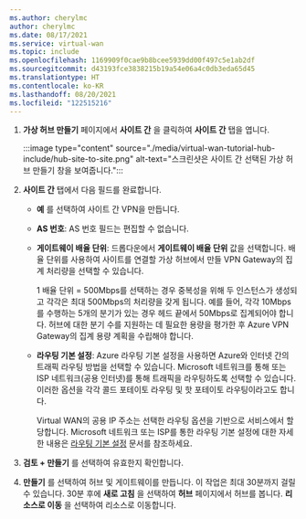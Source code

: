 ```yaml
---
ms.author: cherylmc
author: cherylmc
ms.date: 08/17/2021
ms.service: virtual-wan
ms.topic: include
ms.openlocfilehash: 1169909f0cae9b8bcee5939dd00f497c5e1ab2df
ms.sourcegitcommit: d43193fce3838215b19a54e06a4c0db3eda65d45
ms.translationtype: HT
ms.contentlocale: ko-KR
ms.lasthandoff: 08/20/2021
ms.locfileid: "122515216"
---
```

1. **가상 허브 만들기** 페이지에서 **사이트 간** 을 클릭하여 **사이트 간** 탭을 엽니다.

   :::image type="content" source="./media/virtual-wan-tutorial-hub-include/hub-site-to-site.png" alt-text="스크린샷은 사이트 간 선택된 가상 허브 만들기 창을 보여줍니다.":::

1. **사이트 간** 탭에서 다음 필드를 완료합니다.

   * **예** 를 선택하여 사이트 간 VPN을 만듭니다.
   * **AS 번호**: AS 번호 필드는 편집할 수 없습니다.
   * **게이트웨이 배율 단위**: 드롭다운에서 **게이트웨이 배율 단위** 값을 선택합니다. 배율 단위를 사용하여 사이트를 연결할 가상 허브에서 만들 VPN Gateway의 집계 처리량을 선택할 수 있습니다. 

     1 배율 단위 = 500Mbps를 선택하는 경우 중복성을 위해 두 인스턴스가 생성되고 각각은 최대 500Mbps의 처리량을 갖게 됩니다. 예를 들어, 각각 10Mbps를 수행하는 5개의 분기가 있는 경우 헤드 끝에서 50Mbps로 집계되어야 합니다. 허브에 대한 분기 수를 지원하는 데 필요한 용량을 평가한 후 Azure VPN Gateway의 집계 용량 계획을 수립해야 합니다.
   * **라우팅 기본 설정**: Azure 라우팅 기본 설정을 사용하면 Azure와 인터넷 간의 트래픽 라우팅 방법을 선택할 수 있습니다. Microsoft 네트워크를 통해 또는 ISP 네트워크(공용 인터넷)를 통해 트래픽을 라우팅하도록 선택할 수 있습니다. 이러한 옵션을 각각 콜드 포테이토 라우팅 및 핫 포테이토 라우팅이라고도 합니다. 

     Virtual WAN의 공용 IP 주소는 선택한 라우팅 옵션을 기반으로 서비스에서 할당합니다. Microsoft 네트워크 또는 ISP를 통한 라우팅 기본 설정에 대한 자세한 내용은 [라우팅 기본 설정](../articles/virtual-network/routing-preference-overview.md) 문서를 참조하세요.
1. **검토 + 만들기** 를 선택하여 유효한지 확인합니다.
1. **만들기** 를 선택하여 허브 및 게이트웨이를 만듭니다. 이 작업은 최대 30분까지 걸릴 수 있습니다. 30분 후에 **새로 고침** 을 선택하여 **허브** 페이지에서 허브를 봅니다. **리소스로 이동** 을 선택하여 리소스로 이동합니다.
